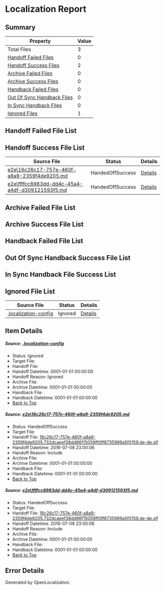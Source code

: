 # <a name='report-top'></a> Localization Report

## Summary
 Property | Value 
 -------- | ----- 
 Total Files | 3
[ Handoff Failed Files ](#handoff-failed-list)| 0
[ Handoff Success Files ](#handoff-success-list)| 2
[ Archive Failed Files ](#archive-failed-list)| 0
[ Archive Success Files ](#archive-success-list)| 0
[ Handback Failed Files ](#handback-failed-list)| 0
[ Out Of Sync Handback Files ](#outofsync-handback-success-list)| 0
[ In Sync Handback Files ](#insync-handback-success-list)| 0
[ Ignored Files ](#ignored-list)| 1

## <a name='handoff-failed-list'></a> Handoff Failed File List

## <a name='handoff-success-list'></a> Handoff Success File List
 Source File | Status | Details 
 ----------- | ------ | ------- 
 [e2e\16c26c17-757e-460f-a8a9-2359f4de9205.md](https://github.com/OpenLocalizationTestOrg/oltest/blob/9024c9cf5d0398ffcd989e90f988e68646046715/e2e/16c26c17-757e-460f-a8a9-2359f4de9205.md) | HandedOffSuccess | [Details](#bf27c0959532a97926948077d2a212772e75ace91)
 [e2e\ffffcc8983dd-dd4c-45a4-a4df-d309121593f5.md](https://github.com/OpenLocalizationTestOrg/oltest/blob/9024c9cf5d0398ffcd989e90f988e68646046715/e2e/ffffcc8983dd-dd4c-45a4-a4df-d309121593f5.md) | HandedOffSuccess | [Details](#bf27c0959532a97926948077d2a212772e75ace92)

## <a name='archive-failed-list'></a> Archive Failed File List

## <a name='archive-success-list'></a> Archive Success File List

## <a name='handback-failed-list'></a> Handback Failed File List

## <a name='outofsync-handback-success-list'></a> Out Of Sync Handback Success File List

## <a name='insync-handback-success-list'></a> In Sync Handback File Success List

## <a name='ignored-list'></a> Ignored File List
 Source File | Status | Details 
 ----------- | ------ | ------- 
 [.localization-config](https://github.com/OpenLocalizationTestOrg/oltest/blob/9024c9cf5d0398ffcd989e90f988e68646046715/.localization-config) | Ignored | [Details](#3d4f252ac210baf56311d7e97dcc2db10974dbd20)

## Item Details
##### <a name='3d4f252ac210baf56311d7e97dcc2db10974dbd20'></a> Source: [.localization-config](https://github.com/OpenLocalizationTestOrg/oltest/blob/9024c9cf5d0398ffcd989e90f988e68646046715/.localization-config)
* Status: Ignored
* Target File: 
* Handoff File: 
* Handoff Datetime: 0001-01-01 00:00:00
* Handoff Reason: Ignored
* Archive File: 
* Archive Datetime: 0001-01-01 00:00:00
* Handback File: 
* Handback Datetime: 0001-01-01 00:00:00
* [Back to Top](#report-top)

##### <a name='bf27c0959532a97926948077d2a212772e75ace91'></a> Source: [e2e\16c26c17-757e-460f-a8a9-2359f4de9205.md](https://github.com/OpenLocalizationTestOrg/oltest/blob/9024c9cf5d0398ffcd989e90f988e68646046715/e2e/16c26c17-757e-460f-a8a9-2359f4de9205.md)
* Status: HandedOffSuccess
* Target File: 
* Handoff File: [16c26c17-757e-460f-a8a9-2359f4de9205.732dcaeef38dd96f15059ff0ff8735999a5f0159.de-de.xlf](https://github.com/OpenLocalizationTestOrg/olhandoff-e2e/blob/abc18eb1e27b0ffc301c2a585f046d15d498dc3d/ol-handoff/OpenLocalizationTestOrg/oltest-dede-fly/ci/ht/16c26c17-757e-460f-a8a9-2359f4de9205.732dcaeef38dd96f15059ff0ff8735999a5f0159.de-de.xlf)
* Handoff Datetime: 2016-07-08 23:00:06
* Handoff Reason: Include
* Archive File: 
* Archive Datetime: 0001-01-01 00:00:00
* Handback File: 
* Handback Datetime: 0001-01-01 00:00:00
* [Back to Top](#report-top)

##### <a name='bf27c0959532a97926948077d2a212772e75ace92'></a> Source: [e2e\ffffcc8983dd-dd4c-45a4-a4df-d309121593f5.md](https://github.com/OpenLocalizationTestOrg/oltest/blob/9024c9cf5d0398ffcd989e90f988e68646046715/e2e/ffffcc8983dd-dd4c-45a4-a4df-d309121593f5.md)
* Status: HandedOffSuccess
* Target File: 
* Handoff File: [16c26c17-757e-460f-a8a9-2359f4de9205.732dcaeef38dd96f15059ff0ff8735999a5f0159.de-de.xlf](https://github.com/OpenLocalizationTestOrg/olhandoff-e2e/blob/abc18eb1e27b0ffc301c2a585f046d15d498dc3d/ol-handoff/OpenLocalizationTestOrg/oltest-dede-fly/ci/ht/16c26c17-757e-460f-a8a9-2359f4de9205.732dcaeef38dd96f15059ff0ff8735999a5f0159.de-de.xlf)
* Handoff Datetime: 2016-07-08 23:00:06
* Handoff Reason: Include
* Archive File: 
* Archive Datetime: 0001-01-01 00:00:00
* Handback File: 
* Handback Datetime: 0001-01-01 00:00:00
* [Back to Top](#report-top)


## Error Details

Generated by OpenLocalization.
